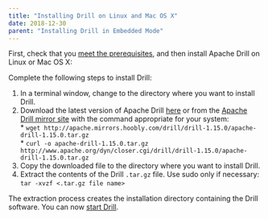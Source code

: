 ```yaml
---
title: "Installing Drill on Linux and Mac OS X"
date: 2018-12-30
parent: "Installing Drill in Embedded Mode"
---
```

First, check that you [meet the prerequisites]({{site.baseurl}}/docs/embedded-mode-prerequisites), and then install Apache Drill on Linux or Mac OS X:

Complete the following steps to install Drill:  

1. In a terminal window, change to the directory where you want to install Drill.  
2. Download the latest version of Apache Drill [here](http://apache.mirrors.hoobly.com/drill/drill-1.15.0/apache-drill-1.15.0.tar.gz) or from the [Apache Drill mirror site](http://www.apache.org/dyn/closer.cgi/drill/drill-1.15.0/apache-drill-1.15.0.tar.gz) with the command appropriate for your system:  
       * `wget http://apache.mirrors.hoobly.com/drill/drill-1.15.0/apache-drill-1.15.0.tar.gz`  
       * `curl -o apache-drill-1.15.0.tar.gz http://www.apache.org/dyn/closer.cgi/drill/drill-1.15.0/apache-drill-1.15.0.tar.gz`  
3. Copy the downloaded file to the directory where you want to install Drill.  
4. Extract the contents of the Drill `.tar.gz` file. Use sudo only if necessary:  
`tar -xvzf <.tar.gz file name>`  

The extraction process creates the installation directory containing the Drill software. You can now [start Drill]({{site.baseurl}}/docs/starting-drill-on-linux-and-mac-os-x).
